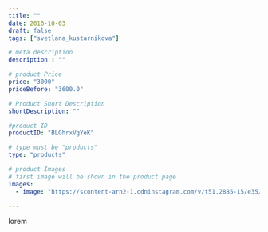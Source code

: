 ```yaml
---
title: ""
date: 2016-10-03
draft: false
tags: ["svetlana_kustarnikova"]

# meta description
description : ""

# product Price
price: "3000"
priceBefore: "3600.0"

# Product Short Description
shortDescription: ""

#product ID
productID: "BLGhrxVgYeK"

# type must be "products"
type: "products"

# product Images
# first image will be shown in the product page
images:
  - image: "https://scontent-arn2-1.cdninstagram.com/v/t51.2885-15/e35/14553295_168581296924246_2094591525181718528_n.jpg?se=7&tp=1&_nc_ht=scontent-arn2-1.cdninstagram.com&_nc_cat=110&_nc_ohc=dn1a4PH15I8AX8mssTJ&ccb=7-4&oh=cf974b2209ae45c53e1e64eeada87ec0&oe=6084FFD4&ig_cache_key=MTM1MjkxNjg4MTUxNzkzODU3MA%3D%3D.2-ccb7-4"

---
```

lorem
